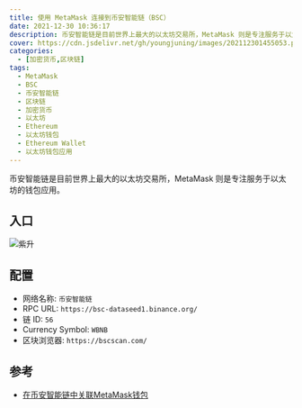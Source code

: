 ```yaml
---
title: 使用 MetaMask 连接到币安智能链（BSC）
date: 2021-12-30 10:36:17
description: 币安智能链是目前世界上最大的以太坊交易所，MetaMask 则是专注服务于以太坊的钱包应用。
cover: https://cdn.jsdelivr.net/gh/youngjuning/images/202112301455053.png
categories:
  - [加密货币,区块链]
tags:
  - MetaMask
  - BSC
  - 币安智能链
  - 区块链
  - 加密货币
  - 以太坊
  - Ethereum
  - 以太坊钱包
  - Ethereum Wallet
  - 以太坊钱包应用
---
```


<ins class="adsbygoogle" style="display:block; text-align:center;"  data-ad-layout="in-article" data-ad-format="fluid" data-ad-client="ca-pub-7962287588031867" data-ad-slot="2542544532"></ins><script> (adsbygoogle = window.adsbygoogle || []).push({});</script>


币安智能链是目前世界上最大的以太坊交易所，MetaMask 则是专注服务于以太坊的钱包应用。

## 入口

![紫升](https://cdn.jsdelivr.net/gh/youngjuning/images/202112301451827.png)

## 配置

- 网络名称: `币安智能链`
- RPC URL: `https://bsc-dataseed1.binance.org/`
- 链 ID: `56`
- Currency Symbol: `WBNB`
- 区块浏览器: `https://bscscan.com/`

## 参考

- [在币安智能链中关联MetaMask钱包](https://academy.binance.com/zh/articles/connecting-metamask-to-binance-smart-chain)
